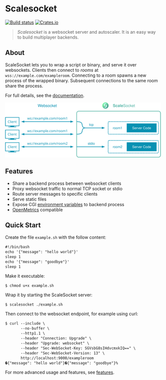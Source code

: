# Scalesocket

[![Build status](https://github.com/scalesocket/scalesocket/actions/workflows/ci.yml/badge.svg)](https://github.com/scalesocket/scalesocket/actions)
[![Crates.io](https://img.shields.io/crates/v/scalesocket.svg)](https://crates.io/crates/scalesocket)

> *Scalesocket* is a websocket server and autoscaler. It is an easy way to build multiplayer backends.


## About

ScaleSocket lets you to wrap a script or binary, and serve it over websockets. Clients then connect to *rooms* at `wss://example.com/exampleroom`. Connecting to a room spawns a new process of the wrapped binary. Subsequent connections to the same room share the process.

For full details, see the [documentation](https://www.scalesocket.org/docs.html).

![High level architecture diagram on ScaleSocket usage](https://github.com/scalesocket/scalesocket/blob/main/docs/_assets/diagram.svg?raw=true)


## Features

* Share a backend process between websocket clients
* Proxy websocket traffic to normal TCP socket or stdio
* Route server messages to specific clients
* Serve static files
* Expose CGI [environment variables](https://www.rfc-editor.org/rfc/rfc3875.html) to backend process
* [OpenMetrics](https://github.com/OpenObservability/OpenMetrics) compatible


## Quick Start

Create the file `example.sh` with the follow content:
```console
#!/bin/bash
echo '{"message": "hello world"}'
sleep 1
echo '{"message": "goodbye"}'
sleep 1
```

Make it executable:
```console
$ chmod u+x example.sh
```

Wrap it by starting the ScaleSocket server:
```console
$ scalesocket ./example.sh
```

Then connect to the websocket endpoint, for example using curl:
```console
$ curl --include \
       --no-buffer \
       --http1.1 \
       --header "Connection: Upgrade" \
       --header "Upgrade: websocket" \
       --header "Sec-WebSocket-Key: SGVsbG8sIHdvcmxkIQ==" \
       --header "Sec-WebSocket-Version: 13" \
       http://localhost:9000/exampleroom
�{"message": "hello world"}�{"message": "goodbye"}%
```

For more advanced usage and features, see [features](/man/features.md).

